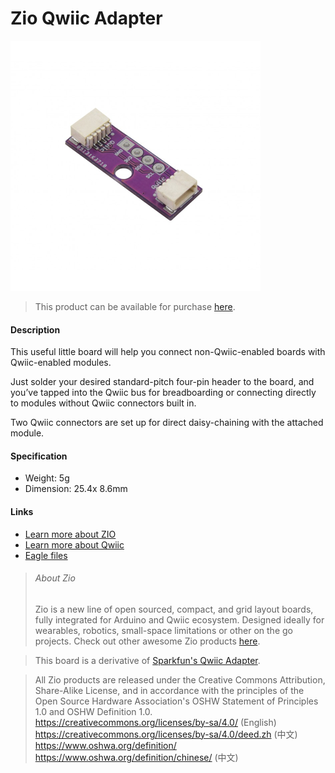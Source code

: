 # Zio Qwiic Adapter

![](4-pin-qwiic-adapter.png)

> This product can be available for purchase [here](https://www.smart-prototyping.com/Zio-Qwiic-Adapter.html).



#### Description

This useful little board will help you connect non-Qwiic-enabled boards with Qwiic-enabled modules.

Just solder your desired standard-pitch four-pin header to the board, and you’ve tapped into the Qwiic bus for breadboarding or connecting directly to modules without Qwiic connectors built in.

Two Qwiic connectors are set up for direct daisy-chaining with the attached module.




#### Specification

* Weight: 5g
* Dimension: 25.4x 8.6mm




#### Links

* [Learn more about ZIO](https://www.smart-prototyping.com/Zio-Introduction.html)
* [Learn more about Qwiic](https://www.smart-prototyping.com/qwiic.html)
* [Eagle files](https://github.com/ZIOCC/Qwiic_Adapter)








> ###### About Zio
> Zio is a new line of open sourced, compact, and grid layout boards, fully integrated for Arduino and Qwiic ecosystem. Designed ideally for wearables, robotics, small-space limitations or other on the go projects. Check out other awesome Zio products [here](https://www.smart-prototyping.com/Zio).




> This board is a derivative of [Sparkfun's Qwiic Adapter](https://github.com/sparkfun/Qwiic_Adapter).

> All Zio products are released under the Creative Commons Attribution, Share-Alike License, and in accordance with the principles of the Open Source Hardware Association's OSHW Statement of Principles 1.0 and OSHW Definition 1.0. https://creativecommons.org/licenses/by-sa/4.0/ (English)<br>
https://creativecommons.org/licenses/by-sa/4.0/deed.zh (中文)<br>
https://www.oshwa.org/definition/<br>
https://www.oshwa.org/definition/chinese/ (中文)<br>
